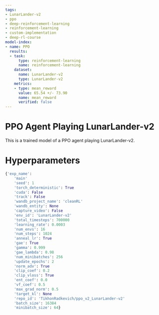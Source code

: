 ```yaml
---
tags:
- LunarLander-v2
- ppo
- deep-reinforcement-learning
- reinforcement-learning
- custom-implementation
- deep-rl-course
model-index:
- name: PPO
  results:
  - task:
      type: reinforcement-learning
      name: reinforcement-learning
    dataset:
      name: LunarLander-v2
      type: LunarLander-v2
    metrics:
    - type: mean_reward
      value: 65.54 +/- 73.90
      name: mean_reward
      verified: false
---
```


  # PPO Agent Playing LunarLander-v2

  This is a trained model of a PPO agent playing LunarLander-v2.

  # Hyperparameters
```python
{'exp_name': 
    'main'
    'seed': 1
    'torch_deterministic': True
    'cuda': False
    'track': False
    'wandb_project_name': 'cleanRL'
    'wandb_entity': None
    'capture_video': False
    'env_id': 'LunarLander-v2'
    'total_timesteps': 700000
    'learning_rate': 0.0003
    'num_envs': 16
    'num_steps': 1024
    'anneal_lr': True
    'gae': True
    'gamma': 0.999
    'gae_lambda': 0.98
    'num_minibatches': 256
    'update_epochs': 2
    'norm_adv': True
    'clip_coef': 0.2
    'clip_vloss': True
    'ent_coef': 0.0
    'vf_coef': 0.5
    'max_grad_norm': 0.5
    'target_kl': None
    'repo_id': 'TikhonRadkevich/ppo_v2_LunarLander-v2'
    'batch_size': 16384
    'minibatch_size': 64}
```
  